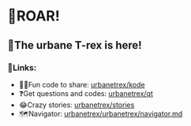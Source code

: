 # 🦖ROAR!
## 🦖The urbane T-rex is here!
### 🔗Links:
- 👨‍💻Fun code to share: [urbanetrex/kode](https://github.com/urbanetrex/kode)
- ❓Get questions and codes: [urbanetrex/qt](https://github.com/urbanetrex/qt)
- 😂Crazy stories: [urbanetrex/stories](https://github.com/urbanetrex/stories)
- 🗺️Navigator: [urbanetrex/urbanetrex/navigator.md](https://github.com/urbanetrex/urbanetrex/blob/main/navigator.md)
